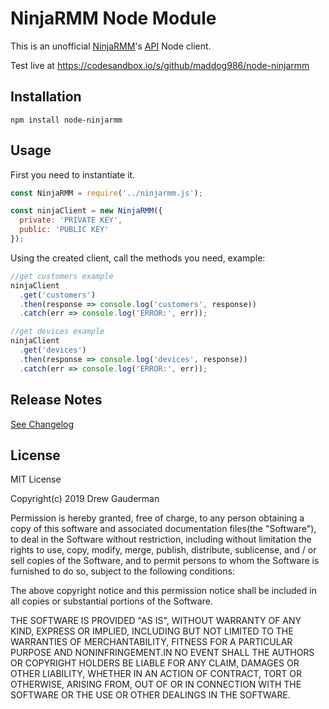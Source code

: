 # NinjaRMM Node Module

This is an unofficial [NinjaRMM](https://ninjarmm.com)'s [API](https://ninjaresources.s3.amazonaws.com/PublicApi/0.1.2/NinjaRMM%20Public%20API%20v0.1.2.pdf) Node client.

Test live at https://codesandbox.io/s/github/maddog986/node-ninjarmm

## Installation

```
npm install node-ninjarmm
```

## Usage

First you need to instantiate it.

```javascript
const NinjaRMM = require('../ninjarmm.js');

const ninjaClient = new NinjaRMM({
  private: 'PRIVATE KEY',
  public: 'PUBLIC KEY'
});
```

Using the created client, call the methods you need, example:

```javascript
//get customers example
ninjaClient
  .get('customers')
  .then(response => console.log('customers', response))
  .catch(err => console.log('ERROR:', err));

//get devices example
ninjaClient
  .get('devices')
  .then(response => console.log('devices', response))
  .catch(err => console.log('ERROR:', err));
```

## Release Notes

[See Changelog](https://github.com/maddog986/node-ninjarmm/blob/master/CHANGELOG.md)

## License

MIT License

Copyright(c) 2019 Drew Gauderman

Permission is hereby granted, free of charge, to any person obtaining a copy of this software and associated documentation files(the "Software"), to deal in the Software without restriction, including without limitation the rights to use, copy, modify, merge, publish, distribute, sublicense, and / or sell copies of the Software, and to permit persons to whom the Software is furnished to do so, subject to the following conditions:

The above copyright notice and this permission notice shall be included in all copies or substantial portions of the Software.

THE SOFTWARE IS PROVIDED "AS IS", WITHOUT WARRANTY OF ANY KIND, EXPRESS OR IMPLIED, INCLUDING BUT NOT LIMITED TO THE WARRANTIES OF MERCHANTABILITY, FITNESS FOR A PARTICULAR PURPOSE AND NONINFRINGEMENT.IN NO EVENT SHALL THE AUTHORS OR COPYRIGHT HOLDERS BE LIABLE FOR ANY CLAIM, DAMAGES OR OTHER LIABILITY, WHETHER IN AN ACTION OF CONTRACT, TORT OR OTHERWISE, ARISING FROM, OUT OF OR IN CONNECTION WITH THE SOFTWARE OR THE USE OR OTHER DEALINGS IN THE SOFTWARE.
